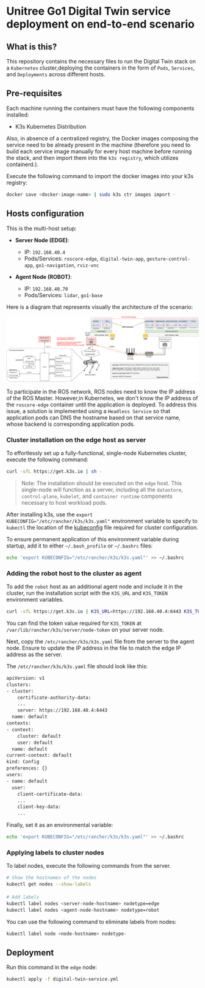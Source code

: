 # Unitree Go1 Digital Twin service deployment on end-to-end scenario

## What is this?

This repository contains the necessary files to run the Digital Twin stack on a `Kubernetes` cluster,deploying the containers in the form of `Pods`, `Services`, and `Deployments` across different hosts.

## Pre-requisites

Each machine running the containers must have the following components installed: 
* K3s Kubernetes Distribution

Also, in absence of a centralized registry, the Docker images composing the service need to be already present in the machine (therefore you need to build each service image manually for every host machine before running the stack, and then import them into the `k3s registry`, which utilizes containerd.). 

Execute the following command to import the docker images into your k3s registry:
```bash
docker save <docker-image-name> | sudo k3s ctr images import -
```

## Hosts configuration

This is the multi-host setup: 

- **Server Node (EDGE)**: 
  - IP: `192.168.40.4`
  - Pods/Services: `roscore-edge`, `digital-twin-app`, `gesture-control-app`, `go1-navigation`, `rviz-vnc`

- **Agent Node (ROBOT)**: 
  - IP: `192.168.40.70`
  - Pods/Services: `lidar`, `go1-base`

Here is a diagram that represents visually the architecture of the scenario:

![E2E Scenario 5TONIC](../../images/e2e-scenario-kubernetes.svg)

To participate in the ROS network, ROS nodes need to know the IP address of the ROS Master. However,in Kubernetes, we don't know the IP address of the `roscore-edge` container until the application is deployed. To address this issue, a solution is implemented using a `Headless Service` so that application pods can DNS the hostname based on that service name, whose backend is corresponding application pods.

### Cluster installation on the edge host as server

To effortlessly set up a fully-functional, single-node Kubernetes cluster, execute the following command:
```bash
curl -sfL https://get.k3s.io | sh -
```

> Note: The installation should be executed on the `edge` host. This single-node will function as a server, including all the `datastore`, `control-plane`, `kubelet`, and `container runtime` components necessary to host workload pods. 

After installing k3s, use the `export KUBECONFIG="/etc/rancher/k3s/k3s.yaml"` environment variable to specify to `kubectl` the location of the [kubeconfig](https://kubernetes.io/docs/concepts/configuration/organize-cluster-access-kubeconfig/) file required for cluster configuration.

To ensure permanent application of this environment variable during startup, add it to either `~/.bash_profile` or `~/.bashrc` files:
```bash
echo 'export KUBECONFIG="/etc/rancher/k3s/k3s.yaml"' >> ~/.bashrc
```

### Adding the robot host to the cluster as agent

To add the `robot` host as an additional agent node and include it in the cluster, run the installation script with the `K3S_URL` and `K3S_TOKEN` environment variables. 

```bash
curl -sfL https://get.k3s.io | K3S_URL=https://192.168.40.4:6443 K3S_TOKEN=mynodetoken sh -
```

You can find the token value required for `K3S_TOKEN` at `/var/lib/rancher/k3s/server/node-token` on your server node.

Next, copy the `/etc/rancher/k3s/k3s.yaml` file from the server to the agent node. Ensure to update the IP address in the file to match the edge IP address as the server.

The `/etc/rancher/k3s/k3s.yaml` file should look like this:
```bash
apiVersion: v1
clusters:
- cluster:
    certificate-authority-data: 
    ...
    server: https://192.168.40.4:6443
  name: default
contexts:
- context:
    cluster: default
    user: default
  name: default
current-context: default
kind: Config
preferences: {}
users:
- name: default
  user:
    client-certificate-data: 
    ...
    client-key-data:
    ...
```

Finally, set it as an environmental variable:
```bash
echo 'export KUBECONFIG="/etc/rancher/k3s/k3s.yaml"' >> ~/.bashrc
```

### Applying labels to cluster nodes

To label nodes, execute the following commands from the server. 
```bash
# Show the hostnames of the nodes
kubectl get nodes --show-labels

# Add labels
kubectl label nodes <server-node-hostname> nodetype=edge
kubectl label nodes <agent-node-hostname> nodetype=robot
```

You can use the following command to eliminate labels from nodes:
```bash
kubectl label node <node-hostname> nodetype-
```

## Deployment

Run this command in the `edge` node: 
```bash
kubectl apply -f digital-twin-service.yml
```







